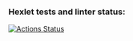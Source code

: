 ### Hexlet tests and linter status:
[![Actions Status](https://github.com/EkaterinaMavliutova/qa-auto-engineer-javascript-project-89/actions/workflows/hexlet-check.yml/badge.svg)](https://github.com/EkaterinaMavliutova/qa-auto-engineer-javascript-project-89/actions)